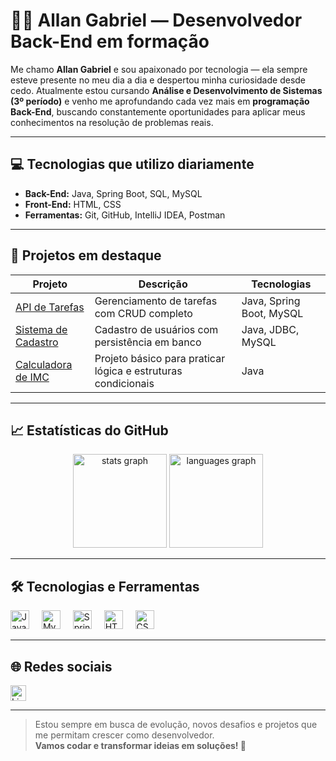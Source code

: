 # 👨‍💻 Allan Gabriel — Desenvolvedor Back-End em formação

Me chamo **Allan Gabriel** e sou apaixonado por tecnologia — ela sempre esteve presente no meu dia a dia e despertou minha curiosidade desde cedo. Atualmente estou cursando **Análise e Desenvolvimento de Sistemas (3º período)** e venho me aprofundando cada vez mais em **programação Back-End**, buscando constantemente oportunidades para aplicar meus conhecimentos na resolução de problemas reais.

---

## 💻 Tecnologias que utilizo diariamente

- **Back-End:** Java, Spring Boot, SQL, MySQL  
- **Front-End:** HTML, CSS  
- **Ferramentas:** Git, GitHub, IntelliJ IDEA, Postman

---

## 🚀 Projetos em destaque

| Projeto | Descrição | Tecnologias |
|--------|-----------|-------------|
| [API de Tarefas](https://github.com/aln14gabriel/api-tarefas) | Gerenciamento de tarefas com CRUD completo | Java, Spring Boot, MySQL |
| [Sistema de Cadastro](https://github.com/aln14gabriel/sistema-cadastro) | Cadastro de usuários com persistência em banco | Java, JDBC, MySQL |
| [Calculadora de IMC](https://github.com/aln14gabriel/calculadora-imc) | Projeto básico para praticar lógica e estruturas condicionais | Java |

---

## 📈 Estatísticas do GitHub

<div align="center">
  <img src="https://github-readme-stats.vercel.app/api?username=aln14gabriel&hide_title=false&hide_rank=false&show_icons=true&include_all_commits=true&count_private=true&disable_animations=false&theme=dracula&locale=en&hide_border=false" height="150" alt="stats graph" />
  <img src="https://github-readme-stats.vercel.app/api/top-langs?username=aln14gabriel&locale=en&hide_title=false&layout=compact&card_width=320&langs_count=5&theme=dracula&hide_border=false" height="150" alt="languages graph" />
</div>

---

## 🛠️ Tecnologias e Ferramentas

<div align="left">
  <img src="https://cdn.jsdelivr.net/gh/devicons/devicon/icons/java/java-original.svg" height="30" alt="Java" />
  <img width="12" />
  <img src="https://cdn.jsdelivr.net/gh/devicons/devicon/icons/mysql/mysql-original.svg" height="30" alt="MySQL" />
  <img width="12" />
  <img src="https://img.icons8.com/?size=512&id=90519&format=png" height="30" alt="Spring Boot" />
  <img width="12" />
  <img src="https://cdn-icons-png.flaticon.com/512/3291/3291670.png" height="30" alt="HTML" />
  <img width="12" />
  <img src="https://upload.wikimedia.org/wikipedia/commons/thumb/d/d5/CSS3_logo_and_wordmark.svg/340px-CSS3_logo_and_wordmark.svg.png" height="30" alt="CSS" />
</div>

---

## 🌐 Redes sociais

<a href="https://www.linkedin.com/in/aln14gabriel" target="_blank">
  <img src="https://upload.wikimedia.org/wikipedia/commons/thumb/8/81/LinkedIn_icon.svg/2048px-LinkedIn_icon.svg.png" height="25" alt="LinkedIn logo" />
</a>

---

> Estou sempre em busca de evolução, novos desafios e projetos que me permitam crescer como desenvolvedor.  
> **Vamos codar e transformar ideias em soluções! 🚀**
